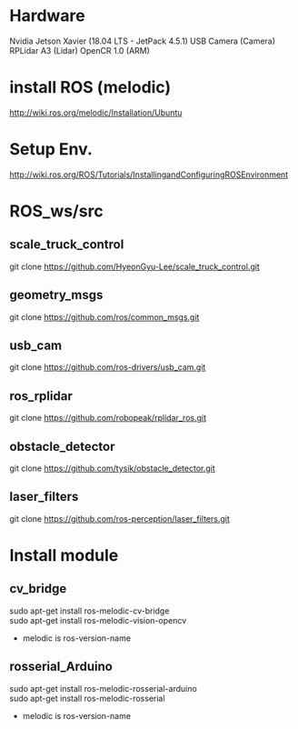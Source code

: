# Hardware
Nvidia Jetson Xavier (18.04 LTS - JetPack 4.5.1)
USB Camera (Camera)
RPLidar A3 (Lidar)
OpenCR 1.0 (ARM)

# install ROS (melodic)
http://wiki.ros.org/melodic/Installation/Ubuntu

# Setup Env.
http://wiki.ros.org/ROS/Tutorials/InstallingandConfiguringROSEnvironment   

# ROS_ws/src
## scale_truck_control
git clone https://github.com/HyeonGyu-Lee/scale_truck_control.git 

## geometry_msgs
git clone https://github.com/ros/common_msgs.git

## usb_cam
git clone https://github.com/ros-drivers/usb_cam.git

## ros_rplidar
git clone https://github.com/robopeak/rplidar_ros.git

## obstacle_detector
git clone https://github.com/tysik/obstacle_detector.git

## laser_filters
git clone https://github.com/ros-perception/laser_filters.git 

# Install module
## cv_bridge
sudo apt-get install ros-melodic-cv-bridge   
sudo apt-get install ros-melodic-vision-opencv   
 - melodic is ros-version-name

## rosserial_Arduino
sudo apt-get install ros-melodic-rosserial-arduino   
sudo apt-get install ros-melodic-rosserial   
 - melodic is ros-version-name
